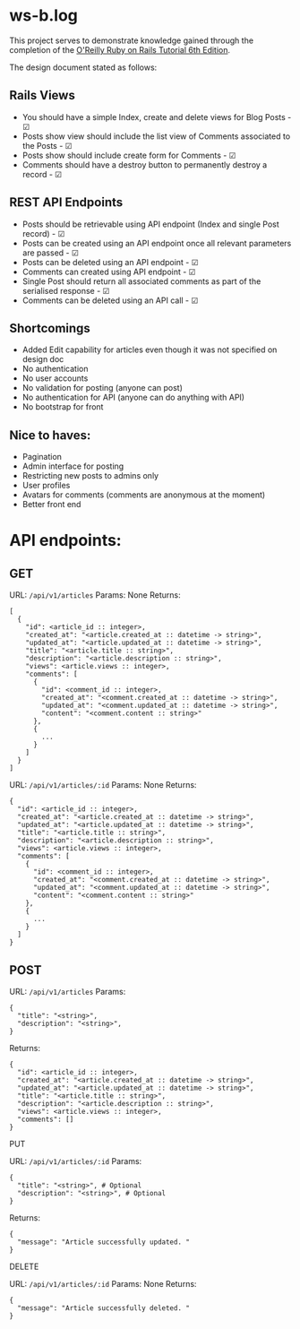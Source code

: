 # ws-b.log

This project serves to demonstrate knowledge gained through the completion of the [O'Reilly Ruby on Rails Tutorial 6th Edition](https://learning.oreilly.com/videos/ruby-on-rails/9780136733461/).

The design document stated as follows:

## Rails Views
* You should have a simple Index, create and delete views for Blog Posts - &#9745;
* Posts show view should include the list view of Comments associated to the Posts - &#9745;
* Posts show should include create form for Comments - &#9745;
* Comments should have a destroy button to permanently destroy a record - &#9745;

## REST API Endpoints
* Posts should be retrievable using API endpoint (Index and single Post record) - &#9745;
* Posts can be created using an API endpoint once all relevant parameters are
passed - &#9745;
* Posts can be deleted using an API endpoint - &#9745;
* Comments can created using API endpoint - &#9745;
* Single Post should return all associated comments as part of the serialised
response - &#9745;
* Comments can be deleted using an API call - &#9745;
## Shortcomings

* Added Edit capability for articles even though it was not specified on design doc
* No authentication
* No user accounts
* No validation for posting (anyone can post)
* No authentication for API (anyone can do anything with API)
* No bootstrap for front

## Nice to haves:

* Pagination
* Admin interface for posting
* Restricting new posts to admins only
* User profiles
* Avatars for comments (comments are anonymous at the moment)
* Better front end

# API endpoints:

## GET

URL: `/api/v1/articles`
Params: None
Returns:
```
[
  {
    "id": <article_id :: integer>,
    "created_at": "<article.created_at :: datetime -> string>",
    "updated_at": "<article.updated_at :: datetime -> string>",
    "title": "<article.title :: string>",
    "description": "<article.description :: string>",
    "views": <article.views :: integer>,
    "comments": [
      {
        "id": <comment_id :: integer>,
        "created_at": "<comment.created_at :: datetime -> string>",
        "updated_at": "<comment.updated_at :: datetime -> string>",
        "content": "<comment.content :: string>"
      },
      {
        ...
      }
    ]
  }
]
```

URL: `/api/v1/articles/:id`
Params: None
Returns:
```
{
  "id": <article_id :: integer>,
  "created_at": "<article.created_at :: datetime -> string>",
  "updated_at": "<article.updated_at :: datetime -> string>",
  "title": "<article.title :: string>",
  "description": "<article.description :: string>",
  "views": <article.views :: integer>,
  "comments": [
    {
      "id": <comment_id :: integer>,
      "created_at": "<comment.created_at :: datetime -> string>",
      "updated_at": "<comment.updated_at :: datetime -> string>",
      "content": "<comment.content :: string>"
    },
    {
      ...
    }
  ]
}
```

## POST

URL: `/api/v1/articles`
Params:
```
{
  "title": "<string>",
  "description": "<string>",
}
```
Returns:
```
{
  "id": <article_id :: integer>,
  "created_at": "<article.created_at :: datetime -> string>",
  "updated_at": "<article.updated_at :: datetime -> string>",
  "title": "<article.title :: string>",
  "description": "<article.description :: string>",
  "views": <article.views :: integer>,
  "comments": []
}
```

PUT

URL: `/api/v1/articles/:id`
Params:
```
{
  "title": "<string>", # Optional
  "description": "<string>", # Optional
}
```
Returns:
```
{
  "message": "Article successfully updated. "
}
```

DELETE

URL: `/api/v1/articles/:id`
Params: None
Returns:
```
{
  "message": "Article successfully deleted. "
}
```
